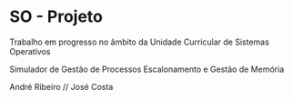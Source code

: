 # SO - Projeto 
Trabalho em progresso no âmbito da Unidade Curricular de Sistemas Operativos 

Simulador de Gestão de Processos Escalonamento e Gestão de Memória

André Ribeiro //
José Costa
